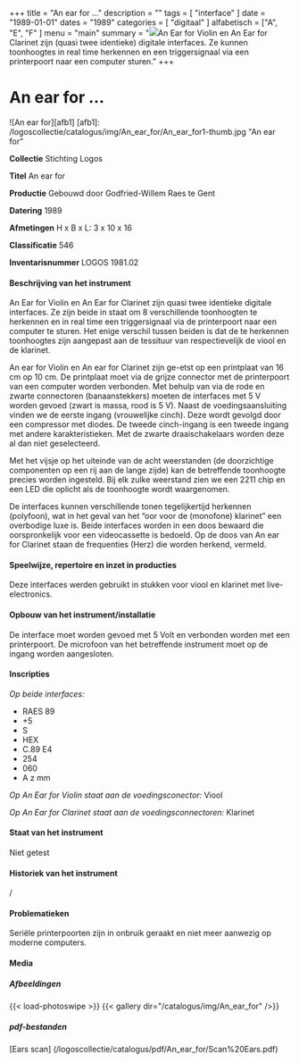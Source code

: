 +++
title = "An ear for ..."
description = ""
tags = [ "interface"
]
date = "1989-01-01"
dates = "1989"
categories = [
    "digitaal"
]
alfabetisch = ["A", "E", "F"
]
menu = "main"
summary = "<a href='/logoscollectie/catalogus/1989/an_ear_for'><img src='/logoscollectie/catalogus/img/An_ear_for/An_ear_for1-thumb.jpg'></a>An Ear for Violin en An Ear for Clarinet zijn (quasi twee identieke) digitale interfaces. Ze kunnen toonhoogtes in real time herkennen en een triggersignaal via een printerpoort naar een computer sturen."
+++


# An ear for ...

![An ear for][afb1]
[afb1]: /logoscollectie/catalogus/img/An_ear_for/An_ear_for1-thumb.jpg "An ear for"

**Collectie**
Stichting Logos

**Titel**
An ear for

**Productie**
Gebouwd door Godfried-Willem Raes te Gent

**Datering**
1989

**Afmetingen**
H x B x L: 3 x 10 x 16

**Classificatie**
546

**Inventarisnummer**
LOGOS 1981.02

#### Beschrijving van het instrument
An Ear for Violin en An Ear for Clarinet zijn quasi twee identieke digitale interfaces. Ze zijn beide in staat om 8 verschillende  toonhoogten te herkennen en in real time een triggersignaal via de printerpoort naar een computer te sturen. Het enige verschil tussen beiden is dat de te herkennen toonhoogtes zijn aangepast aan de tessituur van respectievelijk de viool en de klarinet.

An ear for Violin en An ear for Clarinet zijn ge-etst op een printplaat van 16 cm op 10 cm. De printplaat moet via de grijze connector met de printerpoort van een computer worden verbonden. Met behulp van via de rode en zwarte connectoren (banaanstekkers) moeten de interfaces met 5 V worden gevoed (zwart is massa, rood is 5 V). Naast de voedingsaansluiting vinden we de eerste ingang (vrouwelijke cinch). Deze wordt gevolgd door een compressor met diodes. De tweede cinch-ingang is een tweede ingang met andere karakteristieken. Met de zwarte draaischakelaars worden deze al dan niet geselecteerd. 

Met het vijsje op het uiteinde van de acht weerstanden (de doorzichtige componenten op een rij aan de lange zijde) kan de betreffende toonhoogte precies worden ingesteld. Bij elk zulke weerstand zien we een 2211 chip en een LED die oplicht als de toonhoogte wordt waargenomen.

De interfaces kunnen verschillende tonen tegelijkertijd herkennen (polyfoon), wat in het geval van het “oor voor de (monofone) klarinet” een overbodige luxe is. 
Beide interfaces worden in een doos bewaard die oorspronkelijk voor een videocassette is bedoeld. Op de doos van An ear for Clarinet staan de frequenties (Herz) die worden herkend, vermeld.

#### Speelwijze, repertoire en inzet in producties
Deze interfaces werden gebruikt in stukken voor viool en klarinet met live-electronics. 

#### Opbouw van het instrument/installatie
De interface moet worden gevoed met 5 Volt en verbonden worden met een printerpoort. De microfoon van het betreffende instrument moet op de ingang worden aangesloten. 

#### Inscripties
*Op beide interfaces:* 
- RAES 89
- +5
- S
- HEX
- C.89 E4
- 254
- 060
- A z mm

*Op An Ear for Violin staat aan de voedingsconector:* Viool

*Op An Ear for Clarinet staat aan de voedingsconnectoren:* 
Klarinet

#### Staat van het instrument
Niet getest

#### Historiek van het instrument
/

#### Problematieken
Seriële printerpoorten zijn in onbruik geraakt en niet meer aanwezig op moderne computers. 

#### Media
##### Afbeeldingen
{{< load-photoswipe >}}
{{< gallery dir="/catalogus/img/An_ear_for" />}}


##### pdf-bestanden
[Ears scan] (/logoscollectie/catalogus/pdf/An_ear_for/Scan%20Ears.pdf)

